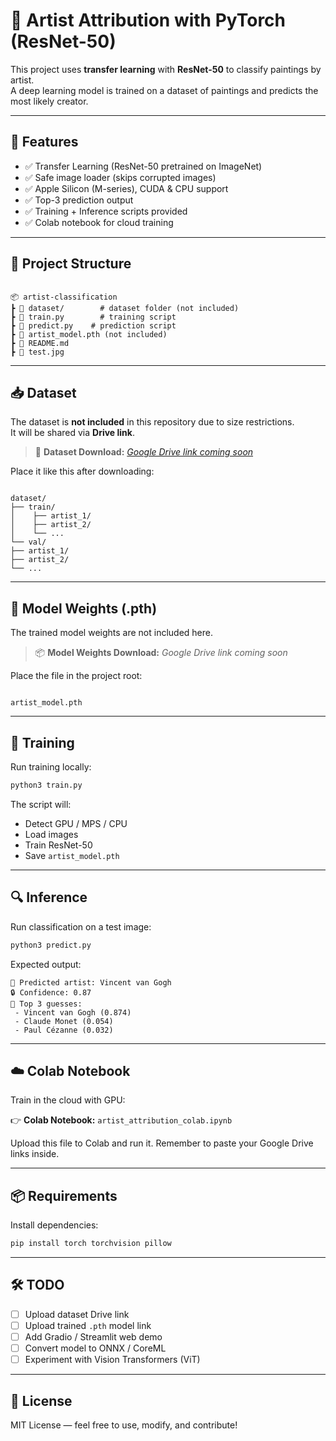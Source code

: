 
# 🎨 Artist Attribution with PyTorch (ResNet-50)

This project uses **transfer learning** with **ResNet-50** to classify paintings by artist.  
A deep learning model is trained on a dataset of paintings and predicts the most likely creator.

---

## 📌 Features

- ✅ Transfer Learning (ResNet-50 pretrained on ImageNet)
- ✅ Safe image loader (skips corrupted images)
- ✅ Apple Silicon (M-series), CUDA & CPU support
- ✅ Top-3 prediction output
- ✅ Training + Inference scripts provided
- ✅ Colab notebook for cloud training

---

## 📂 Project Structure

```

📦 artist-classification
┣ 📁 dataset/        # dataset folder (not included)
┣ 📄 train.py        # training script
┣ 📄 predict.py    # prediction script
┣ 📄 artist_model.pth (not included)
┣ 📄 README.md
┣ 📄 test.jpg

```

---

## 📥 Dataset

The dataset is **not included** in this repository due to size restrictions.  
It will be shared via **Drive link**.

> 📎 **Dataset Download:** [_Google Drive link coming soon_](https://drive.proton.me/urls/Q41Z6YNWCW#GOGRJRocpI3B)

Place it like this after downloading:

```

dataset/
├── train/
│    ├── artist_1/
│    ├── artist_2/
│    └── ...
└── val/
├── artist_1/
├── artist_2/
└── ...

```

---

## 🧠 Model Weights (.pth)

The trained model weights are not included here.

> 📦 **Model Weights Download:** _Google Drive link coming soon_

Place the file in the project root:

```

artist_model.pth

````

---

## 🚀 Training

Run training locally:

```bash
python3 train.py
````

The script will:

* Detect GPU / MPS / CPU
* Load images
* Train ResNet-50
* Save `artist_model.pth`

---

## 🔍 Inference

Run classification on a test image:

```bash
python3 predict.py 
```

Expected output:

```
🎨 Predicted artist: Vincent van Gogh
🔒 Confidence: 0.87
🔎 Top 3 guesses:
 - Vincent van Gogh (0.874)
 - Claude Monet (0.054)
 - Paul Cézanne (0.032)
```

---

## ☁️ Colab Notebook

Train in the cloud with GPU:

👉 **Colab Notebook:** `artist_attribution_colab.ipynb`

Upload this file to Colab and run it.
Remember to paste your Google Drive links inside.

---

## 📦 Requirements

Install dependencies:

```bash
pip install torch torchvision pillow
```

---

## 🛠️ TODO

* [ ] Upload dataset Drive link
* [ ] Upload trained `.pth` model link
* [ ] Add Gradio / Streamlit web demo
* [ ] Convert model to ONNX / CoreML
* [ ] Experiment with Vision Transformers (ViT)

---

## 📜 License

MIT License — feel free to use, modify, and contribute!

